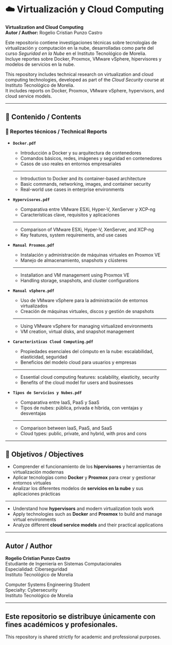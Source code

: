 # ☁️ Virtualización y Cloud Computing  
**Virtualization and Cloud Computing**  
**Autor / Author:** Rogelio Cristian Punzo Castro

Este repositorio contiene investigaciones técnicas sobre tecnologías de virtualización y computación en la nube, desarrolladas como parte del curso *Seguridad en la Nube* en el Instituto Tecnológico de Morelia.  
Incluye reportes sobre Docker, Proxmox, VMware vSphere, hipervisores y modelos de servicios en la nube.

This repository includes technical research on virtualization and cloud computing technologies, developed as part of the *Cloud Security* course at Instituto Tecnológico de Morelia.  
It includes reports on Docker, Proxmox, VMware vSphere, hypervisors, and cloud service models.

---

## 📑 Contenido / Contents

### 📘 Reportes técnicos / Technical Reports

- **`Docker.pdf`**  
  - Introducción a Docker y su arquitectura de contenedores  
  - Comandos básicos, redes, imágenes y seguridad en contenedores  
  - Casos de uso reales en entornos empresariales  
  ---  
  - Introduction to Docker and its container-based architecture  
  - Basic commands, networking, images, and container security  
  - Real-world use cases in enterprise environments

- **`Hypervisores.pdf`**  
  - Comparativa entre VMware ESXi, Hyper-V, XenServer y XCP-ng  
  - Características clave, requisitos y aplicaciones  
  ---  
  - Comparison of VMware ESXi, Hyper-V, XenServer, and XCP-ng  
  - Key features, system requirements, and use cases

- **`Manual Proxmox.pdf`**  
  - Instalación y administración de máquinas virtuales en Proxmox VE  
  - Manejo de almacenamiento, snapshots y clústeres  
  ---  
  - Installation and VM management using Proxmox VE  
  - Handling storage, snapshots, and cluster configurations

- **`Manual vSphere.pdf`**  
  - Uso de VMware vSphere para la administración de entornos virtualizados  
  - Creación de máquinas virtuales, discos y gestión de snapshots  
  ---  
  - Using VMware vSphere for managing virtualized environments  
  - VM creation, virtual disks, and snapshot management

- **`Caracteristicas Cloud Computing.pdf`**  
  - Propiedades esenciales del cómputo en la nube: escalabilidad, elasticidad, seguridad  
  - Beneficios del modelo cloud para usuarios y empresas  
  ---  
  - Essential cloud computing features: scalability, elasticity, security  
  - Benefits of the cloud model for users and businesses

- **`Tipos de Servicios y Nubes.pdf`**  
  - Comparativa entre IaaS, PaaS y SaaS  
  - Tipos de nubes: pública, privada e híbrida, con ventajas y desventajas  
  ---  
  - Comparison between IaaS, PaaS, and SaaS  
  - Cloud types: public, private, and hybrid, with pros and cons

---

## 🎯 Objetivos / Objectives

- Comprender el funcionamiento de los **hipervisores** y herramientas de virtualización modernas  
- Aplicar tecnologías como **Docker** y **Proxmox** para crear y gestionar entornos virtuales  
- Analizar los diferentes modelos de **servicios en la nube** y sus aplicaciones prácticas  
---
- Understand how **hypervisors** and modern virtualization tools work  
- Apply technologies such as **Docker** and **Proxmox** to build and manage virtual environments  
- Analyze different **cloud service models** and their practical applications

---

## Autor / Author

**Rogelio Cristian Punzo Castro**  
Estudiante de Ingeniería en Sistemas Computacionales  
Especialidad: Ciberseguridad  
Instituto Tecnológico de Morelia  

Computer Systems Engineering Student  
Specialty: Cybersecurity  
Instituto Tecnológico de Morelia  

---

Este repositorio se distribuye únicamente con fines académicos y profesionales.  
---
This repository is shared strictly for academic and professional purposes.  

